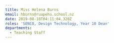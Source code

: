 ```yaml
---
title: Miss Helena Burns
email: hburns@ruapehu.school.nz
date: 2019-08-10T04:11:04.328Z
roles: 'SENCO, Design Technology, Year 10 Dean'
departments:
  - Teaching Staff
---
```



